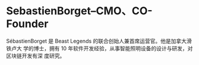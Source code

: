 # SebastienBorget–CMO、CO-Founder

SébastienBorget 是 Beast Legends 的联合创始人兼首席运营官。他是加拿大滑铁卢大 学的博士，拥有 10 年软件开发经验，从事智能照明设备的设计与研发，对区块链开发有深 度研究。
